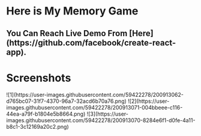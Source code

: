 <h1>Here is My Memory Game</h1>

<h2>You Can Reach Live Demo From  [Here](https://github.com/facebook/create-react-app). </h2>

<h1>Screenshots</h1>
![1](https://user-images.githubusercontent.com/59422278/200913062-d765bc07-31f7-4370-96a7-32acd6b70a76.png)
![2](https://user-images.githubusercontent.com/59422278/200913071-004bbeee-c116-44ea-a79f-b1804e5b8664.png)
![3](https://user-images.githubusercontent.com/59422278/200913070-8284e6f1-d0fe-4a11-b8c1-3c12169a20c2.png)

